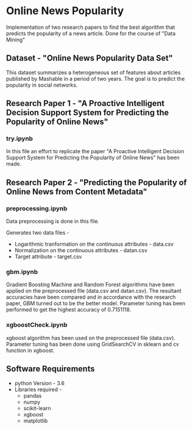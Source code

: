 # Online News Popularity

Implementation of two research papers to find the best algorithm that predicts the popularity of a news article. Done for the course of "Data Mining"
## Dataset - "Online News Popularity Data Set"
This dataset summarizes a heterogeneous set of features about articles published by 
Mashable in a period of two years. The goal is to predict the popularity in 
social networks.

## Research Paper 1 - "A Proactive Intelligent Decision Support System for Predicting the Popularity of Online News"
### try.ipynb 
In this file an effort to replicate the paper "A Proactive Intelligent Decision 
Support System for Predicting the Popularity of Online News" has been made.

## Research Paper 2 - "Predicting the Popularity of Online News from Content Metadata"
### preprocessing.ipynb 
Data preprocessing is done in this file.

Generates two data files - 
- Logarithmic tranformation on the continuous attributes - data.csv 
- Normalization on the continuous attributes - datan.csv
- Target attribute - target.csv

### gbm.ipynb
Gradient Boosting Machine and Random Forest algorithms have been applied 
on the preprocessed file (data.csv and datan.csv). The resultant accuracies 
have been compared and in accordance with the research paper, GBM turned out
to be the better model. Parameter tuning has been performed to get the highest 
accuracy of 0.7151118.

### xgboostCheck.ipynb
xgboost algorithm has been used on the preprocessed file (data.csv). Parameter tuning 
has been done using GridSearchCV in sklearn and cv function in xgboost.

## Software Requirements
- python Version - 3.6
- Libraries required -
    - pandas
    - numpy
    - scikit-learn
    - xgboost
    - matplotlib

